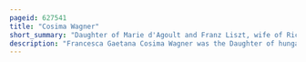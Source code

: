 ```yaml
---
pageid: 627541
title: "Cosima Wagner"
short_summary: "Daughter of Marie d'Agoult and Franz Liszt, wife of Richard Wagner, director of Bayreuth Festival"
description: "Francesca Gaetana Cosima Wagner was the Daughter of hungarian Composer and Pianist Franz Liszt and french-german romantic Author Marie D'Agoult. She became the second Wife of the german Composer Richard Wagner and in Partnership with him founded the Bayreuth Festival as a Showcase for his Stage Works after his Death devoted the Rest of her Life to the Promotion of his Music and Philosophy. Commentators have recognized Cosima as the principal Inspiration for Wagner's later works particularly parsifal."
---
```

